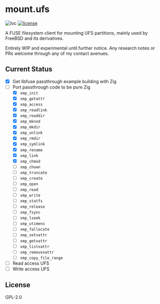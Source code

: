 # mount.ufs
![loc](https://sloc.xyz/github/nektro/mount.ufs)
[![license](https://img.shields.io/github/license/nektro/mount.ufs.svg)](https://github.com/nektro/mount.ufs/blob/master/LICENSE)

A FUSE filesystem client for mounting UFS partitions, mainly used by FreeBSD and its derivatives.

Entirely WIP and experimental until further notice. Any research notes or PRs welcome through any of my contact avenues.

## Current Status
- [x] Get libfuse passthrough example building with Zig
- [ ] Port passthrough code to be pure Zig
    - [x] `xmp_init`
    - [x] `xmp_getattr`
    - [x] `xmp_access`
    - [x] `xmp_readlink`
    - [x] `xmp_readdir`
    - [x] `xmp_mknod`
    - [x] `xmp_mkdir`
    - [x] `xmp_unlink`
    - [x] `xmp_rmdir`
    - [x] `xmp_symlink`
    - [x] `xmp_rename`
    - [x] `xmp_link`
    - [x] `xmp_chmod`
    - [ ] `xmp_chown`
    - [ ] `xmp_truncate`
    - [ ] `xmp_create`
    - [ ] `xmp_open`
    - [ ] `xmp_read`
    - [ ] `xmp_write`
    - [ ] `xmp_statfs`
    - [ ] `xmp_release`
    - [ ] `xmp_fsync`
    - [ ] `xmp_lseek`
    - [ ] `xmp_utimens`
    - [ ] `xmp_fallocate`
    - [ ] `xmp_setxattr`
    - [ ] `xmp_getxattr`
    - [ ] `xmp_listxattr`
    - [ ] `xmp_removexattr`
    - [ ] `xmp_copy_file_range`
- [ ] Read access UFS
- [ ] Write access UFS

## License
GPL-2.0
